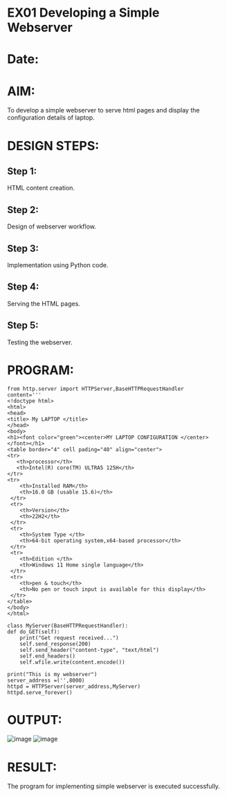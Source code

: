 # EX01 Developing a Simple Webserver

# Date:
# AIM:
To develop a simple webserver to serve html pages and display the configuration details of laptop.

# DESIGN STEPS:
## Step 1:
HTML content creation.

## Step 2:
Design of webserver workflow.

## Step 3:
Implementation using Python code.

## Step 4:
Serving the HTML pages.

## Step 5:
Testing the webserver.

# PROGRAM:

    from http.server import HTTPServer,BaseHTTPRequestHandler
    content='''
    <!doctype html>
    <html>
    <head>
    <title> My LAPTOP </title>
    </head>
    <body>
    <h1><font color="green"><center>MY LAPTOP CONFIGURATION </center></font></h1>
    <table border="4" cell pading="40" align="center">
    <tr>
       <th>processor</th>
       <th>Intel(R) core(TM) ULTRA5 125H</th>
    </tr>
    <tr>
        <th>Installed RAM</th>
        <th>16.0 GB (usable 15.6)</th>
     </tr>
     <tr>
        <th>Version</th>
        <th>22H2</th>
     </tr>
     <tr>
        <th>System Type </th>
        <th>64-bit operating system,x64-based processor</th>
     </tr>
     <tr>
        <th>Edition </th>
        <th>Windows 11 Home single language</th>
     </tr>
     <tr>
        <th>pen & touch</th>
        <th>No pen or touch input is available for this display</th>
     </tr>
    </table>
    </body>
    </html>

    class MyServer(BaseHTTPRequestHandler):
    def do_GET(self):
        print("Get request received...")
        self.send_response(200) 
        self.send_header("content-type", "text/html")       
        self.end_headers()
        self.wfile.write(content.encode())

    print("This is my webserver") 
    server_address =('',8000)
    httpd = HTTPServer(server_address,MyServer)
    httpd.serve_forever()
    
# OUTPUT:
![image](https://github.com/user-attachments/assets/789850a3-54d4-4f00-9664-add3a8dafc88)
![image](https://github.com/user-attachments/assets/9ded785a-db03-4fe9-bbc5-d2eba20c364b)

# RESULT:
The program for implementing simple webserver is executed successfully.
